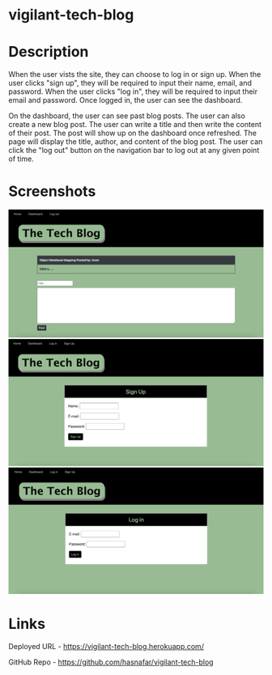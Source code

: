 # vigilant-tech-blog

# Description
When the user vists the site, they can choose to log in or sign up. When the user clicks "sign up", they will be required to input their name, email, and password. When the user clicks "log in", they will be required to input their email and password.
Once logged in, the user can see the dashboard.

On the dashboard, the user can see past blog posts. The user can also create a new blog post. The user can write a title and then write the content of their post. The post will show up on the dashboard once refreshed. The page will display the title, author, and content of the blog post. The user can click the "log out" button on the navigation bar to log out at any given point of time.

# Screenshots
![](./public/images/Dashboard.png)
![](./public/images/Signup.png)
![](./public/images/Login.png)

# Links

Deployed URL - https://vigilant-tech-blog.herokuapp.com/

GitHub Repo - https://github.com/hasnafar/vigilant-tech-blog
